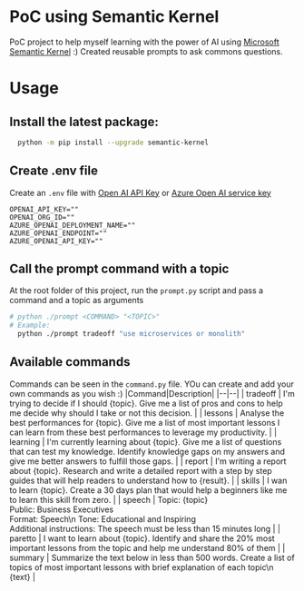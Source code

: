 # PoC using Semantic Kernel 

PoC project to help myself learning with the power of AI using [Microsoft Semantic Kernel](https://github.com/microsoft/semantic-kernel) :)
Created reusable prompts to ask commons questions.

# Usage

## Install the latest package:

```sh
  python -m pip install --upgrade semantic-kernel
```

## Create .env file 

Create an `.env` file with 
[Open AI API Key](https://openai.com/api/) or
[Azure Open AI service key](https://learn.microsoft.com/azure/cognitive-services/openai/quickstart?pivots=rest-api)

```
OPENAI_API_KEY=""
OPENAI_ORG_ID=""
AZURE_OPENAI_DEPLOYMENT_NAME=""
AZURE_OPENAI_ENDPOINT=""
AZURE_OPENAI_API_KEY=""
```

## Call the prompt command with a topic

At the root folder of this project, run the `prompt.py` script and pass a command and a topic as arguments
```sh
# python ./prompt <COMMAND> "<TOPIC>"
# Example:
  python ./prompt tradeoff "use microservices or monolith"
```

## Available commands
Commands can be seen in the `command.py` file. YOu can create and add your own commands as you wish :)
|Command|Description|
|--|--|
| tradeoff | I'm trying to decide if I should {topic}. Give me a list of pros and cons to help me decide why should I take or not this decision. |
| lessons | Analyse the best performances for {topic}. Give me a list of most important lessons I can learn from these best performances to leverage my productivity.  |
| learning | I'm currently learning about {topic}. Give me a list of questions that can test my knowledge. Identify knowledge gaps on my answers and give me better answers to fulfill those gaps. |
| report |  I'm writing a report about {topic}. Research and write a detailed report with a step by step guides that will help readers to understand how to {result}. |
| skills | I wan to learn {topic}. Create a 30 days plan that would help a beginners like me  to learn this skill from zero. |
| speech | Topic: {topic}<br> Public: Business Executives<br> Format: Speech\n Tone: Educational and Inspiring<br> Additional instructions: The speech must be less than 15 minutes long |
| paretto | I want to learn about {topic}. Identify and share the 20% most important lessons from the topic and help me understand 80% of them |
| summary | Summarize the text below in less than 500 words. Create a list of topics of most important lessons with brief explanation of each topic\n {text} |
